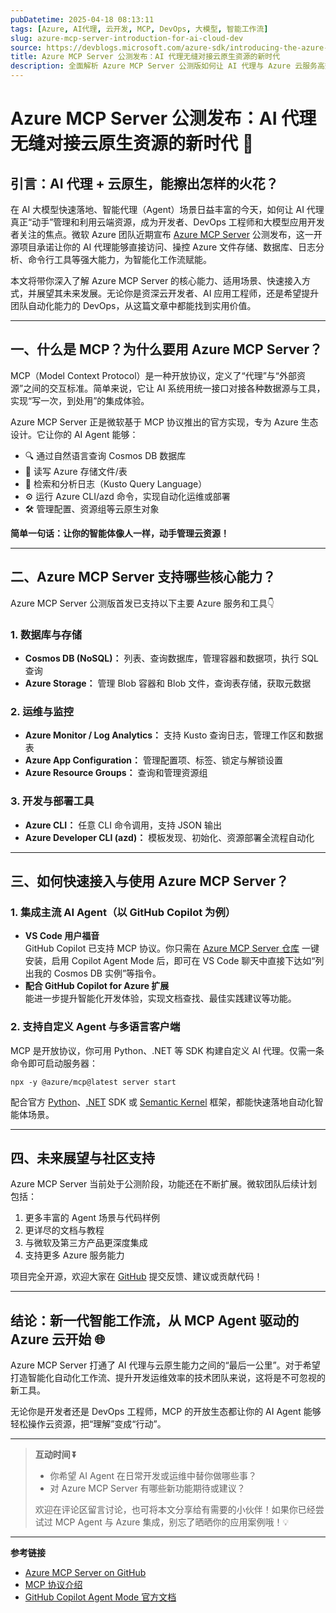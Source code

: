 ```yaml
---
pubDatetime: 2025-04-18 08:13:11
tags: [Azure, AI代理, 云开发, MCP, DevOps, 大模型, 智能工作流]
slug: azure-mcp-server-introduction-for-ai-cloud-dev
source: https://devblogs.microsoft.com/azure-sdk/introducing-the-azure-mcp-server
title: Azure MCP Server 公测发布：AI 代理无缝对接云原生资源的新时代
description: 全面解析 Azure MCP Server 公测版如何让 AI 代理与 Azure 云服务高效集成，助力开发者和 DevOps 团队打造智能化自动化工作流，提升开发与运维效率。
---
```


# Azure MCP Server 公测发布：AI 代理无缝对接云原生资源的新时代 🚀

## 引言：AI 代理 + 云原生，能擦出怎样的火花？

在 AI 大模型快速落地、智能代理（Agent）场景日益丰富的今天，如何让 AI 代理真正“动手”管理和利用云端资源，成为开发者、DevOps 工程师和大模型应用开发者关注的焦点。微软 Azure 团队近期宣布 [Azure MCP Server](https://devblogs.microsoft.com/azure-sdk/introducing-the-azure-mcp-server) 公测发布，这一开源项目承诺让你的 AI 代理能够直接访问、操控 Azure 文件存储、数据库、日志分析、命令行工具等强大能力，为智能化工作流赋能。

本文将带你深入了解 Azure MCP Server 的核心能力、适用场景、快速接入方式，并展望其未来发展。无论你是资深云开发者、AI 应用工程师，还是希望提升团队自动化能力的 DevOps，从这篇文章中都能找到实用价值。

---

## 一、什么是 MCP？为什么要用 Azure MCP Server？

MCP（Model Context Protocol）是一种开放协议，定义了“代理”与“外部资源”之间的交互标准。简单来说，它让 AI 系统用统一接口对接各种数据源与工具，实现“写一次，到处用”的集成体验。

Azure MCP Server 正是微软基于 MCP 协议推出的官方实现，专为 Azure 生态设计。它让你的 AI Agent 能够：

- 🔍 通过自然语言查询 Cosmos DB 数据库
- 📂 读写 Azure 存储文件/表
- 📑 检索和分析日志（Kusto Query Language）
- ⚙️ 运行 Azure CLI/azd 命令，实现自动化运维或部署
- 🛠️ 管理配置、资源组等云原生对象

**简单一句话：让你的智能体像人一样，动手管理云资源！**

---

## 二、Azure MCP Server 支持哪些核心能力？

Azure MCP Server 公测版首发已支持以下主要 Azure 服务和工具👇

### 1. 数据库与存储

- **Cosmos DB (NoSQL)：** 列表、查询数据库，管理容器和数据项，执行 SQL 查询
- **Azure Storage：** 管理 Blob 容器和 Blob 文件，查询表存储，获取元数据

### 2. 运维与监控

- **Azure Monitor / Log Analytics：** 支持 Kusto 查询日志，管理工作区和数据表
- **Azure App Configuration：** 管理配置项、标签、锁定与解锁设置
- **Azure Resource Groups：** 查询和管理资源组

### 3. 开发与部署工具

- **Azure CLI：** 任意 CLI 命令调用，支持 JSON 输出
- **Azure Developer CLI (azd)：** 模板发现、初始化、资源部署全流程自动化

---

## 三、如何快速接入与使用 Azure MCP Server？

### 1. 集成主流 AI Agent（以 GitHub Copilot 为例）

- **VS Code 用户福音**  
  GitHub Copilot 已支持 MCP 协议。你只需在 [Azure MCP Server 仓库](https://github.com/Azure/azure-mcp) 一键安装，启用 Copilot Agent Mode 后，即可在 VS Code 聊天中直接下达如“列出我的 Cosmos DB 实例”等指令。
- **配合 GitHub Copilot for Azure 扩展**  
  能进一步提升智能化开发体验，实现文档查找、最佳实践建议等功能。

### 2. 支持自定义 Agent 与多语言客户端

MCP 是开放协议，你可用 Python、.NET 等 SDK 构建自定义 AI 代理。仅需一条命令即可启动服务器：

```shell
npx -y @azure/mcp@latest server start
```

配合官方 [Python](https://modelcontextprotocol.io/quickstart/client#python)、[.NET](https://modelcontextprotocol.io/quickstart/client#c) SDK 或 [Semantic Kernel](https://devblogs.microsoft.com/semantic-kernel/building-a-model-context-protocol-server-with-semantic-kernel/) 框架，都能快速落地自动化智能体场景。

---

## 四、未来展望与社区支持

Azure MCP Server 当前处于公测阶段，功能还在不断扩展。微软团队后续计划包括：

1. 更多丰富的 Agent 场景与代码样例
2. 更详尽的文档与教程
3. 与微软及第三方产品更深度集成
4. 支持更多 Azure 服务能力

项目完全开源，欢迎大家在 [GitHub](https://github.com/Azure/azure-mcp/issues) 提交反馈、建议或贡献代码！

---

## 结论：新一代智能工作流，从 MCP Agent 驱动的 Azure 云开始 🌐

Azure MCP Server 打通了 AI 代理与云原生能力之间的“最后一公里”。对于希望打造智能化自动化工作流、提升开发运维效率的技术团队来说，这将是不可忽视的新工具。

无论你是开发者还是 DevOps 工程师，MCP 的开放生态都让你的 AI Agent 能够轻松操作云资源，把“理解”变成“行动”。

---

> **互动时间 ⏬**
>
> - 你希望 AI Agent 在日常开发或运维中替你做哪些事？
> - 对 Azure MCP Server 有哪些新功能期待或建议？
>
> 欢迎在评论区留言讨论，也可将本文分享给有需要的小伙伴！如果你已经尝试过 MCP Agent 与 Azure 集成，别忘了晒晒你的应用案例哦！💡

---

**参考链接**

- [Azure MCP Server on GitHub](https://github.com/Azure/azure-mcp)
- [MCP 协议介绍](https://modelcontextprotocol.io/introduction)
- [GitHub Copilot Agent Mode 官方文档](https://code.visualstudio.com/docs/copilot/chat/chat-agent-mode)
